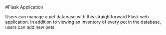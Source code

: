 #Flask Application

Users can manage a pet database with this straightforward Flask web application. In addition to viewing an inventory of every pet in the database, users can add new pets. 
